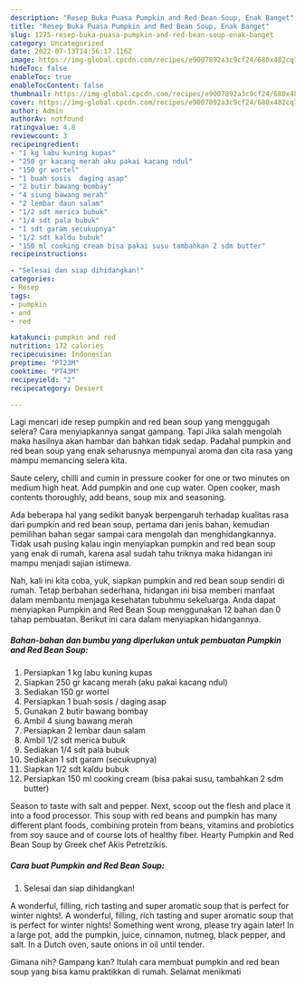 ```yaml
---
description: "Resep Buka Puasa Pumpkin and Red Bean Soup, Enak Banget"
title: "Resep Buka Puasa Pumpkin and Red Bean Soup, Enak Banget"
slug: 1275-resep-buka-puasa-pumpkin-and-red-bean-soup-enak-banget
category: Uncategorized
date: 2022-07-13T14:56:17.116Z
image: https://img-global.cpcdn.com/recipes/e9007892a3c9cf24/680x482cq70/pumpkin-and-red-bean-soup-foto-resep-utama.jpg
hideToc: false
enableToc: true
enableTocContent: false
thumbnail: https://img-global.cpcdn.com/recipes/e9007892a3c9cf24/680x482cq70/pumpkin-and-red-bean-soup-foto-resep-utama.jpg
cover: https://img-global.cpcdn.com/recipes/e9007892a3c9cf24/680x482cq70/pumpkin-and-red-bean-soup-foto-resep-utama.jpg
author: Admin
authorAv: notfound
ratingvalue: 4.8
reviewcount: 3
recipeingredient:
- "1 kg labu kuning kupas"
- "250 gr kacang merah aku pakai kacang ndul"
- "150 gr wortel"
- "1 buah sosis  daging asap"
- "2 butir bawang bombay"
- "4 siung bawang merah"
- "2 lembar daun salam"
- "1/2 sdt merica bubuk"
- "1/4 sdt pala bubuk"
- "1 sdt garam secukupnya"
- "1/2 sdt kaldu bubuk"
- "150 ml cooking cream bisa pakai susu tambahkan 2 sdm butter"
recipeinstructions:

- "Selesai dan siap dihidangkan!"
categories:
- Resep
tags:
- pumpkin
- and
- red

katakunci: pumpkin and red 
nutrition: 172 calories
recipecuisine: Indonesian
preptime: "PT23M"
cooktime: "PT43M"
recipeyield: "2"
recipecategory: Dessert

---
```



Lagi mencari ide resep pumpkin and red bean soup yang menggugah selera? Cara menyiapkannya sangat gampang. Tapi Jika salah mengolah maka hasilnya akan hambar dan bahkan tidak sedap. Padahal pumpkin and red bean soup yang enak seharusnya mempunyai aroma dan cita rasa yang mampu memancing selera kita.


Saute celery, chilli and cumin in pressure cooker for one or two minutes on medium high heat. Add pumpkin and one cup water. Open cooker, mash contents thoroughly, add beans, soup mix and seasoning.

Ada beberapa hal yang sedikit banyak berpengaruh terhadap kualitas rasa dari pumpkin and red bean soup, pertama dari jenis bahan, kemudian pemilihan bahan segar sampai cara mengolah dan menghidangkannya. Tidak usah pusing kalau ingin menyiapkan pumpkin and red bean soup yang enak di rumah, karena asal sudah tahu triknya maka hidangan ini mampu menjadi sajian istimewa.


Nah, kali ini kita coba, yuk, siapkan pumpkin and red bean soup sendiri di rumah. Tetap berbahan sederhana, hidangan ini bisa memberi manfaat dalam membantu menjaga kesehatan tubuhmu sekeluarga. Anda dapat menyiapkan Pumpkin and Red Bean Soup menggunakan 12 bahan dan 0 tahap pembuatan. Berikut ini cara dalam menyiapkan hidangannya.

<!--inarticleads1-->

##### Bahan-bahan dan bumbu yang diperlukan untuk pembuatan Pumpkin and Red Bean Soup:

1. Persiapkan 1 kg labu kuning kupas
1. Siapkan 250 gr kacang merah (aku pakai kacang ndul)
1. Sediakan 150 gr wortel
1. Persiapkan 1 buah sosis / daging asap
1. Gunakan 2 butir bawang bombay
1. Ambil 4 siung bawang merah
1. Persiapkan 2 lembar daun salam
1. Ambil 1/2 sdt merica bubuk
1. Sediakan 1/4 sdt pala bubuk
1. Sediakan 1 sdt garam (secukupnya)
1. Siapkan 1/2 sdt kaldu bubuk
1. Persiapkan 150 ml cooking cream (bisa pakai susu, tambahkan 2 sdm butter)


Season to taste with salt and pepper. Next, scoop out the flesh and place it into a food processor. This soup with red beans and pumpkin has many different plant foods, combining protein from beans, vitamins and probiotics from soy sauce and of course lots of healthy fiber. Hearty Pumpkin and Red Bean Soup by Greek chef Akis Petretzikis. 

<!--inarticleads2-->

##### Cara buat Pumpkin and Red Bean Soup:


1. Selesai dan siap dihidangkan!

A wonderful, filling, rich tasting and super aromatic soup that is perfect for winter nights!. A wonderful, filling, rich tasting and super aromatic soup that is perfect for winter nights! Something went wrong, please try again later! In a large pot, add the pumpkin, juice, cinnamon, nutmeg, black pepper, and salt. In a Dutch oven, saute onions in oil until tender. 

Gimana nih? Gampang kan? Itulah cara membuat pumpkin and red bean soup yang bisa kamu praktikkan di rumah. Selamat menikmati
